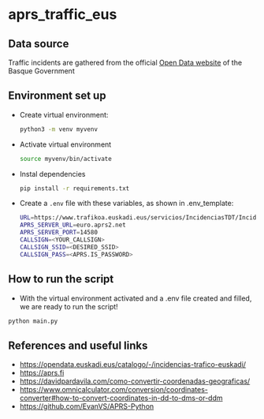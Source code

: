 # aprs_traffic_eus

## Data source

Traffic incidents are gathered from the official [Open Data website](https://opendata.euskadi.eus/catalogo/-/incidencias-trafico-euskadi/) of the Basque Government 

## Environment set up
- Create virtual environment:
    ```bash
    python3 -m venv myvenv
    ```
- Activate virtual environment
    ```bash
    source myvenv/bin/activate
    ```
- Instal dependencies
    ```bash
    pip install -r requirements.txt
    ```
- Create a ```.env``` file with these variables, as shown in .env_template:
    ```bash
    URL=https://www.trafikoa.euskadi.eus/servicios/IncidenciasTDT/IncidenciasTrafikoTDTGeo
    APRS_SERVER_URL=euro.aprs2.net
    APRS_SERVER_PORT=14580
    CALLSIGN=<YOUR_CALLSIGN>
    CALLSIGN_SSID=<DESIRED_SSID>
    CALLSIGN_PASS=<APRS.IS_PASSWORD>
    ```

## How to run the script
- With the virtual environment activated and a .env file created and filled, we are ready to run the script!

```bash
python main.py
```

## References and useful links

- https://opendata.euskadi.eus/catalogo/-/incidencias-trafico-euskadi/
- https://aprs.fi
- https://davidpardavila.com/como-convertir-coordenadas-geograficas/
- https://www.omnicalculator.com/conversion/coordinates-converter#how-to-convert-coordinates-in-dd-to-dms-or-ddm
- https://github.com/EvanVS/APRS-Python